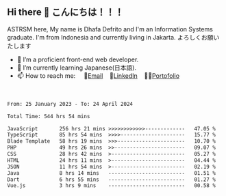 ## Hi there 👋 こんにちは！！！
ASTRSM here, My name is Dhafa Defrito and I'm an Information Systems graduate. I'm from Indonesia and currently living in Jakarta. よろしくお願いたします

- 🔭 I’m a proficient front-end web developer.
- 🌱 I’m currently learning Japanese(日本語).
- 📫 How to reach me: &nbsp;&nbsp;&nbsp;&nbsp;📧[Email](ddefrito@gmail.com)&nbsp;&nbsp;&nbsp;&nbsp;💼[LinkedIn](https://www.linkedin.com/in/dhafa-defrita-rama-yudistira-9357a9229/)&nbsp;&nbsp;&nbsp;&nbsp;👨‍🎨[Portofolio](https://ddefrito.vercel.app/)
<br>
<!-- <p align="left">
<a href="https://github.com/ASTRSM">
  <img height="180em" src="https://github-readme-stats-eight-theta.vercel.app/api?username=ASTRSM&show_icons=true&theme=dracula&include_all_commits=true&count_private=true"/>
  <img height="180em" src="https://github-readme-stats-eight-theta.vercel.app/api/top-langs/?username=ASTRSM&layout=compact&langs_count=8&theme=dracula"/>
</a>
</p> -->

<!--START_SECTION:waka-->

```txt
From: 25 January 2023 - To: 24 April 2024

Total Time: 544 hrs 54 mins

JavaScript       256 hrs 21 mins >>>>>>>>>>>>-------------   47.05 %
TypeScript       85 hrs 54 mins  >>>>---------------------   15.77 %
Blade Template   58 hrs 19 mins  >>>----------------------   10.70 %
PHP              49 hrs 26 mins  >>-----------------------   09.07 %
CSS              28 hrs 42 mins  >------------------------   05.27 %
HTML             24 hrs 11 mins  >------------------------   04.44 %
JSON             11 hrs 54 mins  >------------------------   02.19 %
Java             8 hrs 14 mins   -------------------------   01.51 %
Dart             6 hrs 55 mins   -------------------------   01.27 %
Vue.js           3 hrs 9 mins    -------------------------   00.58 %
```

<!--END_SECTION:waka-->
